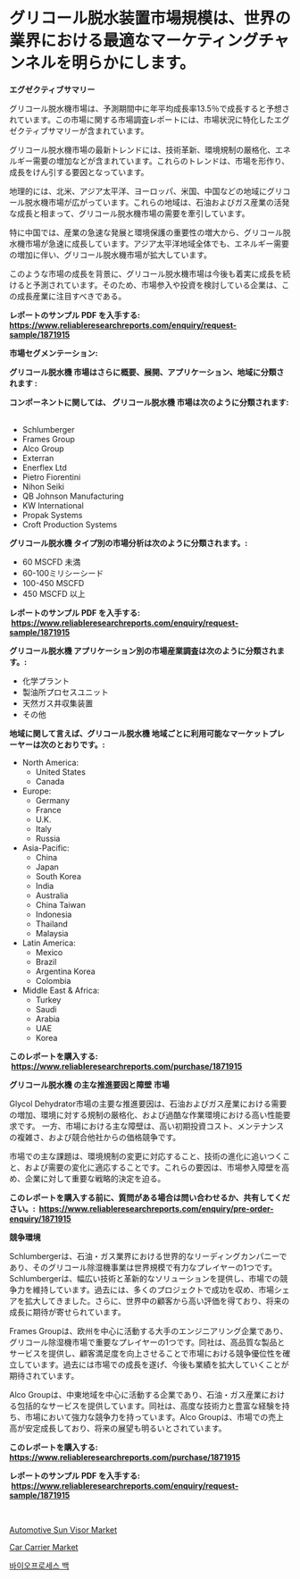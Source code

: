 <p><h1>グリコール脱水装置市場規模は、世界の業界における最適なマーケティングチャンネルを明らかにします。</h1></p><p><strong>エグゼクティブサマリー</strong></p>
<p><p>グリコール脱水機市場は、予測期間中に年平均成長率13.5％で成長すると予想されています。この市場に関する市場調査レポートには、市場状況に特化したエグゼクティブサマリーが含まれています。</p><p>グリコール脱水機市場の最新トレンドには、技術革新、環境規制の厳格化、エネルギー需要の増加などが含まれています。これらのトレンドは、市場を形作り、成長をけん引する要因となっています。</p><p>地理的には、北米、アジア太平洋、ヨーロッパ、米国、中国などの地域にグリコール脱水機市場が広がっています。これらの地域は、石油およびガス産業の活発な成長と相まって、グリコール脱水機市場の需要を牽引しています。</p><p>特に中国では、産業の急速な発展と環境保護の重要性の増大から、グリコール脱水機市場が急速に成長しています。アジア太平洋地域全体でも、エネルギー需要の増加に伴い、グリコール脱水機市場が拡大しています。</p><p>このような市場の成長を背景に、グリコール脱水機市場は今後も着実に成長を続けると予測されています。そのため、市場参入や投資を検討している企業は、この成長産業に注目すべきである。</p></p>
<p><strong>レポートのサンプル PDF を入手する: <a href="https://www.reliableresearchreports.com/enquiry/request-sample/1871915">https://www.reliableresearchreports.com/enquiry/request-sample/1871915</a></strong></p>
<p><strong>市場セグメンテーション:</strong></p>
<p><strong> グリコール脱水機 市場はさらに概要、展開、アプリケーション、地域に分類されます :</strong></p>
<p><strong>コンポーネントに関しては、 グリコール脱水機 市場は次のように分類されます: &nbsp;</strong></p>
<p><ul><li>Schlumberger</li><li>Frames Group</li><li>Alco Group</li><li>Exterran</li><li>Enerflex Ltd</li><li>Pietro Fiorentini</li><li>Nihon Seiki</li><li>QB Johnson Manufacturing</li><li>KW International</li><li>Propak Systems</li><li>Croft Production Systems</li></ul></p>
<p><strong> グリコール脱水機 タイプ別の市場分析は次のように分類されます。:</strong></p>
<p><ul><li>60 MSCFD 未満</li><li>60-100ミリシーシード</li><li>100-450 MSCFD</li><li>450 MSCFD 以上</li></ul></p>
<p><strong>レポートのサンプル PDF を入手する: &nbsp;<a href="https://www.reliableresearchreports.com/enquiry/request-sample/1871915">https://www.reliableresearchreports.com/enquiry/request-sample/1871915</a></strong></p>
<p><strong> グリコール脱水機 アプリケーション別の市場産業調査は次のように分類されます。:</strong></p>
<p><ul><li>化学プラント</li><li>製油所プロセスユニット</li><li>天然ガス井収集装置</li><li>その他</li></ul></p>
<p><strong>地域に関して言えば、グリコール脱水機 地域ごとに利用可能なマーケットプレーヤーは次のとおりです。:</strong></p>
<p><ul>
    <li>
        North America:
        <ul>
            <li>United States</li>
            <li>Canada</li>
        </ul>
    </li>
    <li>
        Europe:
        <ul>
            <li>Germany</li>
            <li>France</li>
            <li>U.K.</li>
            <li>Italy</li>
            <li>Russia</li>
        </ul>
    </li>
    <li>
        Asia-Pacific:
        <ul>
            <li>China</li>
            <li>Japan</li>
            <li>South Korea</li>
            <li>India</li>
            <li>Australia</li>
            <li>China Taiwan</li>
            <li>Indonesia</li>
            <li>Thailand</li>
            <li>Malaysia</li>
        </ul>
    </li>
    <li>
        Latin America:
        <ul>
            <li>Mexico</li>
            <li>Brazil</li>
            <li>Argentina Korea</li>
            <li>Colombia</li>
        </ul>
    </li>
    <li>
        Middle East & Africa:
        <ul>
            <li>Turkey</li>
            <li>Saudi</li>
            <li>Arabia</li>
            <li>UAE</li>
            <li>Korea</li>
        </ul>
    </li>
    </ul></p>
<p><strong>このレポートを購入する: &nbsp;<a href="https://www.reliableresearchreports.com/purchase/1871915">https://www.reliableresearchreports.com/purchase/1871915</a></strong></p>
<p><strong>グリコール脱水機 の主な推進要因と障壁 市場</strong></p>
<p><p>Glycol Dehydrator市場の主要な推進要因は、石油およびガス産業における需要の増加、環境に対する規制の厳格化、および過酷な作業環境における高い性能要求です。 一方、市場における主な障壁は、高い初期投資コスト、メンテナンスの複雑さ、および競合他社からの価格競争です。</p><p>市場での主な課題は、環境規制の変更に対応すること、技術の進化に追いつくこと、および需要の変化に適応することです。これらの要因は、市場参入障壁を高め、企業に対して重要な戦略的決定を迫る。</p></p>
<p><strong>このレポートを購入する前に、質問がある場合は問い合わせるか、共有してください。:&nbsp; <a href="https://www.reliableresearchreports.com/enquiry/pre-order-enquiry/1871915">https://www.reliableresearchreports.com/enquiry/pre-order-enquiry/1871915</a></strong></p>
<p><strong>競争環境</strong></p>
<p><p>Schlumbergerは、石油・ガス業界における世界的なリーディングカンパニーであり、そのグリコール除湿機事業は世界規模で有力なプレイヤーの1つです。Schlumbergerは、幅広い技術と革新的なソリューションを提供し、市場での競争力を維持しています。過去には、多くのプロジェクトで成功を収め、市場シェアを拡大してきました。さらに、世界中の顧客から高い評価を得ており、将来の成長に期待が寄せられています。</p><p>Frames Groupは、欧州を中心に活動する大手のエンジニアリング企業であり、グリコール除湿機市場で重要なプレイヤーの1つです。同社は、高品質な製品とサービスを提供し、顧客満足度を向上させることで市場における競争優位性を確立しています。過去には市場での成長を遂げ、今後も業績を拡大していくことが期待されています。</p><p>Alco Groupは、中東地域を中心に活動する企業であり、石油・ガス産業における包括的なサービスを提供しています。同社は、高度な技術力と豊富な経験を持ち、市場において強力な競争力を持っています。Alco Groupは、市場での売上高が安定成長しており、将来の展望も明るいとされています。</p></p>
<p><strong>このレポートを購入する: &nbsp; <a href="https://www.reliableresearchreports.com/purchase/1871915">https://www.reliableresearchreports.com/purchase/1871915</a></strong></p>
<p><strong>レポートのサンプル PDF を入手する: &nbsp;<a href="https://www.reliableresearchreports.com/enquiry/request-sample/1871915">https://www.reliableresearchreports.com/enquiry/request-sample/1871915</a></strong><strong></strong></p>
<p>&nbsp;</p>
<p><p><a href="https://cedar-agate-3da.notion.site/Automotive-Sun-Visor-Market-Size-Growth-Outlook-from-2024-to-2031-projecting-at-Market-s-Trends-An-2c4fb9eb10fa40d88e3f75f1f2bb5cb9">Automotive Sun Visor Market</a></p><p><a href="https://circular-yam-9b9.notion.site/Car-Carrier-Market-Size-and-Examines-its-Market-Scope-with-a-Primary-Focus-on-Growth-Opportunities-f1e1bbaf1bc946a8b23c31a195ef1515">Car Carrier Market</a></p><p><a href="https://medium.com/@giovanileannon/%EB%B0%94%EC%9D%B4%EC%98%A4%ED%94%84%EB%A1%9C%EC%84%B8%EC%8A%A4-%EB%B0%B1-%EC%8B%9C%EC%9E%A5-%EB%8F%99%ED%96%A5-%EB%B0%8F-%EC%8B%9C%EC%9E%A5-%EB%B6%84%EC%84%9D%EC%9D%80-2024-2031%EB%85%84%EA%B9%8C%EC%A7%80-%EC%98%88%EC%83%81%EB%90%A9%EB%8B%88%EB%8B%A4-41a86b02c311">바이오프로세스 백</a></p></p>